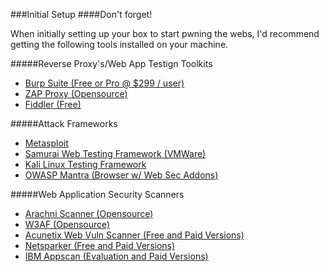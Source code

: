 ###Initial Setup
####Don't forget!

When initially setting up your box to start pwning the webs, I'd recommend getting the following tools installed on your machine.

#####Reverse Proxy's/Web App Testign Toolkits
- [Burp Suite (Free or Pro @ $299 / user)](http://portswigger.net/burp/download.HTML)
- [ZAP Proxy (Opensource)](https://code.google.com/p/zaproxy/wiki/Downloads?tm=2)
- [Fiddler (Free)](http://www.telerik.com/fiddler)

#####Attack Frameworks
- [Metasploit](http://www.metasploit.com/)
- [Samurai Web Testing Framework (VMWare)](http://sourceforge.net/projects/samurai/files/)
- [Kali Linux Testing Framework](http://www.kali.org/downloads/)
- [OWASP Mantra (Browser w/ Web Sec Addons)](http://www.getmantra.com/owasp-mantra.html)

#####Web Application Security Scanners
- [Arachni Scanner (Opensource)](http://www.arachni-scanner.com/download/)
- [W3AF (Opensource)](http://w3af.org/)
- [Acunetix Web Vuln Scanner (Free and Paid Versions)](http://www.acunetix.com/)
- [Netsparker (Free and Paid Versions)](http://netsparker.com)
- [IBM Appscan (Evaluation and Paid Versions)](http://www-03.ibm.com/software/products/en/appscan)
